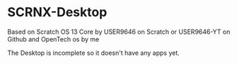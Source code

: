 # SCRNX-Desktop
Based on Scratch OS 13 Core by USER9646 on Scratch or USER9646-YT on Github and OpenTech os by me

The Desktop is incomplete so it doesn't have any apps yet.
